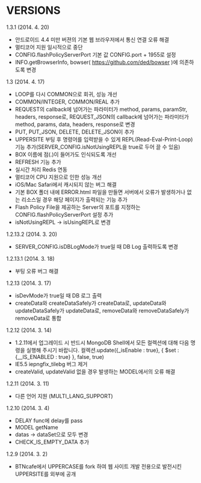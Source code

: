 VERSIONS
========
1.3.1 (2014. 4. 20)
- 안드로이드 4.4 미만 버젼의 기본 웹 브라우저에서 통신 연결 오류 해결
- 멀티코어 지원 일시적으로 중단
- CONFIG.flashPolicyServerPort 기본 값 CONFIG.port + 1955로 설정
- INFO.getBrowserInfo, bowser( https://github.com/ded/bowser )에 의존하도록 변경

1.3 (2014. 4. 17)
- LOOP를 다시 COMMON으로 회귀, 성능 개선
- COMMON/INTEGER, COMMON/REAL 추가
- REQUEST의 callback에 넘어가는 파라미터가 method, params, paramStr, headers, response로, REQUEST_JSON의 callback에 넘어가는 파라미터가 method, params, data, headers, response로 변경
- PUT, PUT_JSON, DELETE, DELETE_JSON이 추가
- UPPERSITE 부팅 후 명령어를 입력받을 수 있게 REPL(Read-Eval-Print-Loop)기능 추가(SERVER_CONFIG.isNotUsingREPL을 true로 두어 끌 수 있음)
- BOX 이름에 점(.)이 들어가도 인식되도록 개선
- REFRESH 기능 추가
- 실시간 처리 Redis 연동
- 멀티코어 CPU 지원으로 인한 성능 개선
- iOS/Mac Safari에서 캐시되지 않는 버그 해결
- 기본 BOX 폴더 내에 ERROR.html 파일을 만들면 서버에서 오류가 발생하거나 없는 리소스일 경우 해당 페이지가 출력되는 기능 추가
- Flash Policy File을 제공하는 Server의 포트를 지정하는 CONFIG.flashPolicyServerPort 설정 추가
- isNotUsingREPL -> isUsingREPL로 변경

1.2.13.2 (2014. 3. 20)
- SERVER_CONFIG.isDBLogMode가 true일 때 DB Log 출력하도록 변경

1.2.13.1 (2014. 3. 18)
- 부팅 오류 버그 해결

1.2.13 (2014. 3. 17)
- isDevMode가 true일 때 DB 로그 출력
- createData와 createDataSafely가 createData로, updateData와 updateDataSafely가 updateData로, removeData와 removeDataSafely가 removeData로 통합

1.2.12 (2014. 3. 14)
- 1.2.11에서 업그레이드 시 반드시 MongoDB Shell에서 모든 컬렉션에 대해 다음 명령을 실행해 주시기 바랍니다. 컬렉션.update({\_isEnable : true}, { $set : {\__IS_ENABLED : true} }, false, true)
- IE5.5 iepngfix_tilebg 버그 제거
- createValid, updateValid 없을 경우 발생하는 MODEL에서의 오류 해결

1.2.11 (2014. 3. 11)
- 다른 언어 지원 (MULTI_LANG_SUPPORT)

1.2.10 (2014. 3. 4)
- DELAY func에 delay를 pass
- MODEL getName
- datas -> dataSet으로 모두 변경
- CHECK_IS_EMPTY_DATA 추가

1.2.9 (2014. 3. 2)
- BTNcafe에서 UPPERCASE를 fork 하여 웹 사이트 개발 전용으로 발전시킨 UPPERSITE를 외부에 공개
